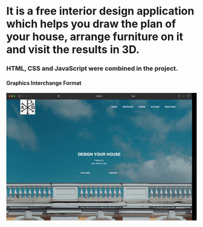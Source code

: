 <h1>It is a free interior design application which helps you draw the plan of your house, arrange furniture on it and visit the results in 3D.</h1>

<h3>HTML, CSS and JavaScript were combined in the project.</h3>

<h4>Graphics Interchange Format</h4>

![](dyh.gif)
